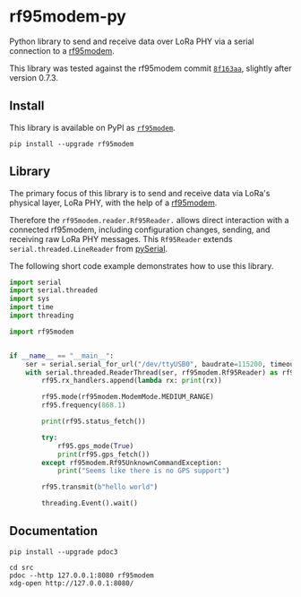 # rf95modem-py

Python library to send and receive data over LoRa PHY via a serial connection to a [rf95modem].

This library was tested against the rf95modem commit [`8f163aa`][rf95modem-commit], slightly after version 0.7.3.


## Install

This library is available on PyPI as [`rf95modem`][pypi-rf95modem].

```
pip install --upgrade rf95modem
```

## Library

The primary focus of this library is to send and receive data via LoRa's physical layer, LoRa PHY, with the help of a [rf95modem].

Therefore the `rf95modem.reader.Rf95Reader.` allows direct interaction with a connected rf95modem, including configuration changes, sending, and receiving raw LoRa PHY messages.
This `Rf95Reader` extends `serial.threaded.LineReader` from [pySerial][pyserial].

The following short code example demonstrates how to use this library.

```python
import serial
import serial.threaded
import sys
import time
import threading

import rf95modem


if __name__ == "__main__":
    ser = serial.serial_for_url("/dev/ttyUSB0", baudrate=115200, timeout=1)
    with serial.threaded.ReaderThread(ser, rf95modem.Rf95Reader) as rf95:
        rf95.rx_handlers.append(lambda rx: print(rx))

        rf95.mode(rf95modem.ModemMode.MEDIUM_RANGE)
        rf95.frequency(868.1)

        print(rf95.status_fetch())

        try:
            rf95.gps_mode(True)
            print(rf95.gps_fetch())
        except rf95modem.Rf95UnknownCommandException:
            print("Seems like there is no GPS support")

        rf95.transmit(b"hello world")

        threading.Event().wait()
```


## Documentation

```
pip install --upgrade pdoc3

cd src
pdoc --http 127.0.0.1:8080 rf95modem
xdg-open http://127.0.0.1:8080/
```


[pypi-rf95modem]: https://pypi.org/project/rf95modem/
[pyserial]: https://github.com/pyserial/pyserial/
[rf95modem-commit]: https://github.com/gh0st42/rf95modem/commit/8f163aa23e6f0c1ca7403c13b0811366e40b7317
[rf95modem]: https://github.com/gh0st42/rf95modem
